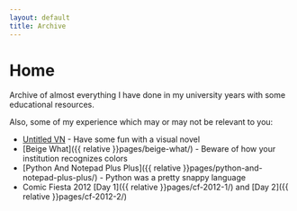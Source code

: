 ```yaml
---
layout: default
title: Archive
---
```


Home
====

Archive of almost everything I have done in my university years with some educational resources.

Also, some of my experience which may or may not be relevant to you:

- [Untitled VN](http://altbdoor.github.io/untitled-vn/) - Have some fun with a visual novel
- [Beige What]({{ relative }}pages/beige-what/) - Beware of how your institution recognizes colors
- [Python And Notepad Plus Plus]({{ relative }}pages/python-and-notepad-plus-plus/) - Python was a pretty snappy language
- Comic Fiesta 2012 [Day 1]({{ relative }}pages/cf-2012-1/) and [Day 2]({{ relative }}pages/cf-2012-2/)
